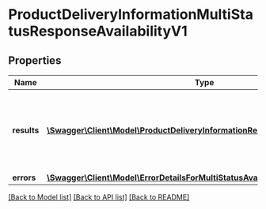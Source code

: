 # ProductDeliveryInformationMultiStatusResponseAvailabilityV1

## Properties
Name | Type | Description | Notes
------------ | ------------- | ------------- | -------------
**results** | [**\Swagger\Client\Model\ProductDeliveryInformationResponseDTOAvailabilityV1[]**](ProductDeliveryInformationResponseDTOAvailabilityV1.md) | List of all the skus with its shipping profile id and processing time | 
**errors** | [**\Swagger\Client\Model\ErrorDetailsForMultiStatusAvailabilityV1**](ErrorDetailsForMultiStatusAvailabilityV1.md) |  | 

[[Back to Model list]](../../README.md#documentation-for-models) [[Back to API list]](../../README.md#documentation-for-api-endpoints) [[Back to README]](../../README.md)

